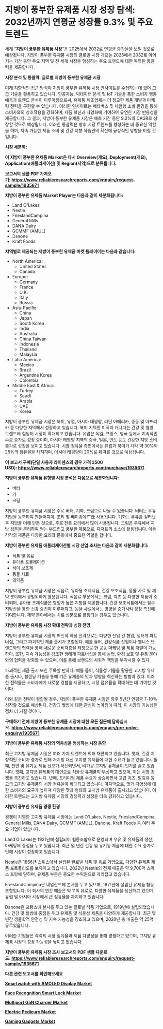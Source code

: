 <p><h1>지방이 풍부한 유제품 시장 성장 탐색: 2032년까지 연평균 성장률 9.3% 및 주요 트렌드</h1></p><p>세계 "<strong><a href="https://www.reliableresearchreports.com/fat-rich-dairy-products-r1935671?utm_campaign=106&utm_medium=8&utm_source=Github&utm_content=ia&utm_term=05042025&utm_id=fat-rich-dairy-products">지방이 풍부한 유제품&nbsp;</a></strong><strong>시장</strong>"은 2025에서 2032로 연평균 증가율을 보일 것으로 예상됩니다. 지방이 풍부한 유제품 시장의 글로벌 시장 개요는 2025에서 2032로 이어지는 기간 동안 주요 지역 및 전 세계 시장을 형성하는 주요 트렌드에 대한 독특한 통찰력을 제공합니다.</p>
<p><strong>시장 분석 및 통찰력: 글로벌 지방이 풍부한 유제품 시장</strong></p>
<p><p>미래 지향적인 접근 방식이 지방이 풍부한 유제품 시장 인사이트를 수집하는 데 있어 고급 기술을 활용하고 있습니다. 인공지능, 빅데이터 분석 및 IoT 기술을 통한 소비자 행동 예측과 트렌드 분석이 이루어짐으로써, 유제품 제조업체는 더 정교한 제품 개발과 마케팅 전략을 구현할 수 있습니다. 이러한 인사이트는 메타버스 및 체험형 소비 환경을 통해 소비자와의 상호작용을 강화하며, 제품 혁신과 다양화에 기여하여 유연한 시장 반응성을 제공합니다. 그 결과, 지방이 풍부한 유제품 시장은 예측 기간 동안 9.3%의 CAGR로 성장할 것으로 예상됩니다. 이러한 통찰력은 향후 시장 트렌드를 형성하는 데 중요한 역할을 하며, 지속 가능한 제품 소비 및 건강 지향 식습관의 확산에 긍정적인 영향을 미칠 것입니다.</p><a href="%7CAUTHORITHY_DOMAIN_URL%7C?utm_campaign=106&utm_medium=8&utm_source=Github&utm_content=ia&utm_term=05042025&utm_id=fat-rich-dairy-products"></a></p>
<p><strong>시장 세분화:</strong></p>
<p><strong>이 지방이 풍부한 유제품 Market은 다시 Overview(개요), Deployment(개요), Application(애플리케이션) 및 Region(지역)으로 분류됩니다.</strong></p>
<p><strong>보고서의 샘플 PDF 가져오기:&nbsp;<a href="https://www.reliableresearchreports.com/enquiry/request-sample/1935671?utm_campaign=106&utm_medium=8&utm_source=Github&utm_content=ia&utm_term=05042025&utm_id=fat-rich-dairy-products">https://www.reliableresearchreports.com/enquiry/request-sample/1935671</a></strong><strong></strong></p>
<p><strong>지방이 풍부한 유제품 Market Player는 다음과 같이 세분화됩니다:</strong></p>
<p><ul><li>Land O'Lakes</li><li>Nestle</li><li>FrieslandCampina</li><li>General Mills</li><li>DANA Dairy</li><li>GCMMF (AMUL)</li><li>Danone</li><li>Kraft Foods</li></ul></p>
<p><strong>지역별로 제공되는 지방이 풍부한 유제품 마켓 플레이어는 다음과 같습니다:</strong></p>
<p><ul>
    <li>
        North America:
        <ul>
            <li>United States</li>
            <li>Canada</li>
        </ul>
    </li>
    <li>
        Europe:
        <ul>
            <li>Germany</li>
            <li>France</li>
            <li>U.K.</li>
            <li>Italy</li>
            <li>Russia</li>
        </ul>
    </li>
    <li>
        Asia-Pacific:
        <ul>
            <li>China</li>
            <li>Japan</li>
            <li>South Korea</li>
            <li>India</li>
            <li>Australia</li>
            <li>China Taiwan</li>
            <li>Indonesia</li>
            <li>Thailand</li>
            <li>Malaysia</li>
        </ul>
    </li>
    <li>
        Latin America:
        <ul>
            <li>Mexico</li>
            <li>Brazil</li>
            <li>Argentina Korea</li>
            <li>Colombia</li>
        </ul>
    </li>
    <li>
        Middle East & Africa:
        <ul>
            <li>Turkey</li>
            <li>Saudi</li>
            <li>Arabia</li>
            <li>UAE</li>
            <li>Korea</li>
        </ul>
    </li>
    </ul></p>
<p><p>지방이 풍부한 유제품 시장은 북미, 유럽, 아시아 태평양, 라틴 아메리카, 중동 및 아프리카 등 다양한 지역에서 성장하고 있습니다. 북미 지역인 미국과 캐나다는 건강 및 웰빙 트렌드에 힘입어 시장이 확대되고 있습니다. 유럽은 독일, 프랑스, 영국 등에서 지속적인 수요 증가로 성장 중이며, 아시아 태평양 지역의 중국, 일본, 인도 등도 건강한 지방 소비 증가로 성장을 보이고 있습니다. 시장 점유율 측면에서는 유럽과 북미가 각각 약 30%와 25%의 점유율을 차지하며, 아시아 태평양이 20%로 뒤따를 것으로 예상됩니다.</p></p>
<p><strong>이 보고서 구매(단일 사용자 라이센스의 경우 가격 3500 USD):&nbsp;<a href="https://www.reliableresearchreports.com/purchase/1935671?utm_campaign=106&utm_medium=8&utm_source=Github&utm_content=ia&utm_term=05042025&utm_id=fat-rich-dairy-products">https://www.reliableresearchreports.com/purchase/1935671</a></strong></p>
<p><strong>지방이 풍부한 유제품 유형별 시장 분석은 다음으로 세분화됩니다:</strong></p>
<p><ul><li>버터</li><li>기</li><li>크림</li></ul></p>
<p><p>지방이 풍부한 유제품 시장은 주로 버터, 기화, 크림으로 나눌 수 있습니다. 버터는 우유 지방을 농축하여 만들어지며, 조리 및 베이킹에广泛 사용됩니다. 기화는 우유를 걸러낸 후 지방을 더해 만든 것으로, 주로 전통 요리에서 많이 사용됩니다. 크림은 우유에서 지방 성분을 분리하여 얻는 부드럽고 풍부한 제품으로, 디저트와 소스에 활용됩니다. 이들 각각의 제품은 다양한 요리와 문화에서 중요한 역할을 합니다.</p></p>
<p><strong>지방이 풍부한 유제품 애플리케이션별 시장 산업 조사는 다음과 같이 세분화됩니다:</strong></p>
<p><ul><li>식품 및 음료</li><li>유아용 포뮬레이션</li><li>식이 보조제</li><li>동물 사료</li><li>의약품</li></ul></p>
<p><p>지방이 풍부한 유제품 시장은 식음료, 유아용 조제식품, 건강 보조식품, 동물 사료 및 제약 분야에서 광범위하게 활용됩니다. 식음료 부문에서는 크림, 치즈 등 다양한 제품이 소비되며, 유아용 조제식품은 영양가 높은 지방을 제공합니다. 건강 보조식품에서는 필수 지방산을 통한 건강 증진이 이루어지고, 동물 사료에서는 영양을 증가시켜 성장 촉진에 기여합니다. 제약 분야에서는 치료 성분으로 활용되는 경우도 있습니다.</p></p>
<p><strong>지방이 풍부한 유제품 시장 확대 전략과 성장 전망</strong></p>
<p><p>지방이 풍부한 유제품 시장의 혁신적 확장 전략으로는 다양한 산업 간 협업, 생태계 파트너십, 그리고 파괴적인 제품 출시가 포함된다. 예를 들어, 건강식품 산업이나 웰니스 브랜드와의 협력을 통해 새로운 소비자층을 타겟으로 한 공동 마케팅 및 제품 개발이 가능하다. 또한, 지속 가능성을 강조한 생태계 파트너십을 통해 농업, 환경 보호 및 유통 분야와의 협력을 강화할 수 있으며, 이를 통해 브랜드의 사회적 책임을 부각시킬 수 있다.</p><p>파괴적인 제품 출시 또한 주목할 만하다. 예를 들어, 식물성 기름을 활용한 고지방 유제품 출시나, 블렌딩 기술을 통해 기존 유제품의 맛과 영양을 혁신하는 방법이 있다. 이러한 전략들은 소비자에게 새로운 경험을 제공하고, 시장 점유율을 확대하는 데 기여할 것이다.</p><p>이와 같은 전략이 결합될 경우, 지방이 풍부한 유제품 시장은 향후 5년간 연평균 7-10% 성장할 것으로 예상된다. 건강과 웰빙에 대한 관심이 높아짐에 따라, 이 시장의 가능성은 점차 더 커질 것이다.</p></p>
<p><strong>구매하기 전에 지방이 풍부한 유제품 시장에 대한 모든 질문에 답하십시오.&nbsp;<a href="https://www.reliableresearchreports.com/enquiry/pre-order-enquiry/1935671?utm_campaign=106&utm_medium=8&utm_source=Github&utm_content=ia&utm_term=05042025&utm_id=fat-rich-dairy-products">https://www.reliableresearchreports.com/enquiry/pre-order-enquiry/1935671</a></strong><strong></strong></p>
<p><strong>지방이 풍부한 유제품 시장의 역동성을 형성하는 시장 동향</strong></p>
<p><p>최근 고지방 유제품 시장은 여러 가지 트렌드에 의해 재편되고 있습니다. 첫째, 건강 지향적인 소비자 증가로 인해 저지방 대신 고지방 유제품에 대한 수요가 늘고 있습니다. 둘째, 천연 및 유기농 제품 선호가 확산되면서, 비가공 고지방 유제품이 인기를 끌고 있습니다. 셋째, 고지방 유제품의 대안으로 식물성 유제품이 부상하고 있으며, 이는 시장 경쟁을 촉진하고 있습니다. 넷째, 프리미엄 제품 수요가 상승하면서 고급 치즈, 발효유 등 고급 고지방 유제품의 시장 점유율이 확대되고 있습니다. 마지막으로, 맛과 다양성에 대한 소비자의 요구가 높아져 다양한 맛과 형태의 고지방 유제품이 출시되고 있습니다. 이러한 트렌드는 고지방 유제품 시장의 경쟁력과 성장을 더욱 강화하고 있습니다.</p></p>
<p><strong>지방이 풍부한 유제품 경쟁 환경</strong></p>
<p><p>경쟁이 치열한 고지방 유제품 시장에는 Land O'Lakes, Nestle, FrieslandCampina, General Mills, DANA Dairy, GCMMF (AMUL), Danone, Kraft Foods 등 여러 주요 기업이 있습니다.</p><p>Land O'Lakes는 1921년에 설립되어 협동조합으로 운영되며 우유 및 유제품의 생산, 마케팅에 중점을 두고 있습니다. 최근 몇 년간 건강 및 유기농 제품에 대한 수요 증가로 인해 시장이 성장하고 있습니다.</p><p>Nestle은 1866년 스위스에서 설립된 글로벌 식품 및 음료 기업으로, 다양한 유제품 제품 포트폴리오를 보유하고 있습니다. 2022년 Nestle의 전체 매출은 약 9,700억 스위스 프랑에 달하며, 유제품 부문은 중요한 수익원으로 자리잡고 있습니다.</p><p>FrieslandCampina은 네덜란드에 본사를 두고 있으며, 1871년에 설립된 유제품 협동조합입니다. 이 회사의 연간 매출은 약 11억 유로로, 다양한 유제품을 생산하고 있으며 유럽 및 아시아 시장에서 큰 점유율을 차지하고 있습니다.</p><p>Danone은 프랑스에 본사를 두고 있는 글로벌 식품 기업으로, 1919년에 설립되었습니다. 건강 및 웰빙에 중점을 두고 유제품 및 식물성 제품을 다양하게 제공합니다. 최근 몇 년간 생물학적 안전성 및 지속 가능성을 강조하고 있으며, 2020년 총 매출은 약 25억 유로였습니다.</p><p>이러한 기업들은 각각의 시장 점유율과 제품 다양성을 통해 경쟁하고 있으며, 고지방 유제품 시장의 성장 가능성을 높이고 있습니다.</p></p>
<p><strong>지방이 풍부한 유제품 시장 조사 보고서의 PDF 샘플 다운로드:&nbsp;<a href="https://www.reliableresearchreports.com/enquiry/request-sample/1935671?utm_campaign=106&utm_medium=8&utm_source=Github&utm_content=ia&utm_term=05042025&utm_id=fat-rich-dairy-products">https://www.reliableresearchreports.com/enquiry/request-sample/1935671</a></strong></p>
<p><strong></strong></p>
<p><strong></strong></p>
<p><strong></strong></p>
<p><strong></strong></p>
<p><strong>다른 관련 보고서를 확인해보세요</strong></p>
<p><strong><p><a href="https://github.com/reahmmunises/Market-Research-Report-List-1/blob/main/smartwatch-with-amoled-display-market.md?utm_campaign=106&utm_medium=8&utm_source=Github&utm_content=ia&utm_term=05042025&utm_id=fat-rich-dairy-products">Smartwatch with AMOLED Display Market</a></p><p><a href="https://github.com/moratronak3q/Market-Research-Report-List-1/blob/main/face-recognition-smart-lock-market.md?utm_campaign=106&utm_medium=8&utm_source=Github&utm_content=ia&utm_term=05042025&utm_id=fat-rich-dairy-products">Face Recognition Smart Lock Market</a></p><p><a href="https://github.com/jugutstam/Market-Research-Report-List-1/blob/main/multiport-gan-charger-market.md?utm_campaign=106&utm_medium=8&utm_source=Github&utm_content=ia&utm_term=05042025&utm_id=fat-rich-dairy-products">Multiport GaN Charger Market</a></p><p><a href="https://github.com/pilukypalis/Market-Research-Report-List-1/blob/main/electric-pedicure-market.md?utm_campaign=106&utm_medium=8&utm_source=Github&utm_content=ia&utm_term=05042025&utm_id=fat-rich-dairy-products">Electric Pedicure Market</a></p><p><a href="https://github.com/zakkistuey/Market-Research-Report-List-1/blob/main/gaming-gadgets-market.md?utm_campaign=106&utm_medium=8&utm_source=Github&utm_content=ia&utm_term=05042025&utm_id=fat-rich-dairy-products">Gaming Gadgets Market</a></p></strong></p>